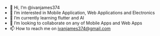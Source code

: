 - 👋 Hi, I’m @ivanjames374
- 👀 I’m interested in Mobile Application, Web Applications and Electronics
- 🌱 I’m currently learning flutter and AI
- 💞️ I’m looking to collaborate on any of Mobile Apps and Web Apps
- 📫 How to reach me on ivanjames374@gmail.com

<!---
ivanjames374/ivanjames374 is a ✨ special ✨ repository because its `README.md` (this file) appears on your GitHub profile.
You can click the Preview link to take a look at your changes.
--->
